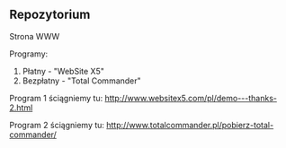 ## Repozytorium

Strona WWW

Programy:

  1. Płatny - "WebSite X5"
  2. Bezpłatny - "Total Commander"

Program 1 ściągniemy tu: http://www.websitex5.com/pl/demo---thanks-2.html

Program 2 ściągniemy tu: http://www.totalcommander.pl/pobierz-total-commander/
